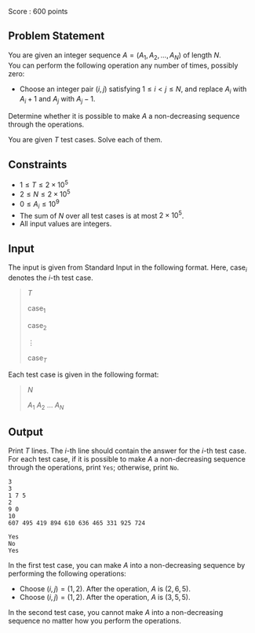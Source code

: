 Score : $600$ points

## Problem Statement

You are given an integer sequence $A = (A_1, A_2, \dots, A_N)$ of length $N$.<br>
You can perform the following operation any number of times, possibly zero:

- Choose an integer pair $(i, j)$ satisfying $1 \leq i \lt j \leq N$, and replace $A_i$ with $A_i + 1$ and $A_j$ with $A_j - 1$.

Determine whether it is possible to make $A$ a non-decreasing sequence through the operations.

You are given $T$ test cases. Solve each of them.

## Constraints

- $1 \leq T \leq 2 \times 10^5$
- $2 \leq N \leq 2 \times 10^5$
- $0 \leq A_i \leq 10^9$
- The sum of $N$ over all test cases is at most $2 \times 10^5$.
- All input values are integers.

## Input

The input is given from Standard Input in the following format. Here, $\mathrm{case}_i$ denotes the $i$-th test case.

> $T$
> 
> $\mathrm{case}_1$
> 
> $\mathrm{case}_2$
> 
> $\vdots$
> 
> $\mathrm{case}_T$

Each test case is given in the following format:

> $N$
> 
> $A_1$ $A_2$ $\dots$ $A_N$

## Output

Print $T$ lines. The $i$-th line should contain the answer for the $i$-th test case.<br>
For each test case, if it is possible to make $A$ a non-decreasing sequence through the operations, print `Yes`; otherwise, print `No`.

```input1
3
3
1 7 5
2
9 0
10
607 495 419 894 610 636 465 331 925 724
```

```output1
Yes
No
Yes
```

In the first test case, you can make $A$ into a non-decreasing sequence by performing the following operations:

- Choose $(i, j) = (1, 2)$. After the operation, $A$ is $(2, 6, 5)$.
- Choose $(i, j) = (1, 2)$. After the operation, $A$ is $(3, 5, 5)$.

In the second test case, you cannot make $A$ into a non-decreasing sequence no matter how you perform the operations.